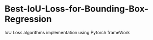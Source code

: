 # Best-IoU-Loss-for-Bounding-Box-Regression
IoU Loss algorithms implementation using Pytorch frameWork 

